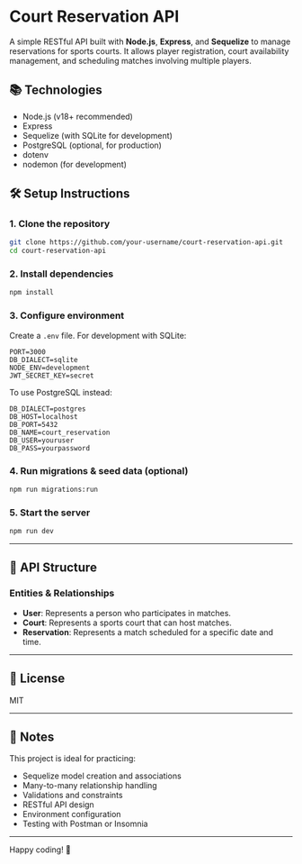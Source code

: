 
# Court Reservation API

A simple RESTful API built with **Node.js**, **Express**, and **Sequelize** to manage reservations for sports courts. It allows player registration, court availability management, and scheduling matches involving multiple players.

## 📚 Technologies
- Node.js (v18+ recommended)
- Express
- Sequelize (with SQLite for development)
- PostgreSQL (optional, for production)
- dotenv
- nodemon (for development)

## 🛠️ Setup Instructions

### 1. Clone the repository
```bash
git clone https://github.com/your-username/court-reservation-api.git
cd court-reservation-api
```

### 2. Install dependencies
```bash
npm install
```

### 3. Configure environment
Create a `.env` file. For development with SQLite:
```env
PORT=3000
DB_DIALECT=sqlite
NODE_ENV=development
JWT_SECRET_KEY=secret
```

To use PostgreSQL instead:
```env
DB_DIALECT=postgres
DB_HOST=localhost
DB_PORT=5432
DB_NAME=court_reservation
DB_USER=youruser
DB_PASS=yourpassword
```

### 4. Run migrations & seed data (optional)
```bash
npm run migrations:run
```

### 5. Start the server
```bash
npm run dev
```

---

## 🧱 API Structure

### Entities & Relationships
- **User**: Represents a person who participates in matches.
- **Court**: Represents a sports court that can host matches.
- **Reservation**: Represents a match scheduled for a specific date and time.

---

## 📌 License
MIT

---

## 🧪 Notes
This project is ideal for practicing:
- Sequelize model creation and associations
- Many-to-many relationship handling
- Validations and constraints
- RESTful API design
- Environment configuration
- Testing with Postman or Insomnia

---

Happy coding! 🚀